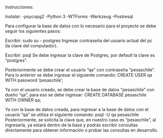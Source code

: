 Instrucciones:

Instalar:
-psycopg2
-Python 3
-WTForms
-Werkzeug
-Postresql

Para configurar la base de datos con lo necesario para el proyecto se debe seguir los siguientes pasos:

Escribir: 
	sudo su - postgres
Ingresar contraseña del usuario actual del pc (la clave del computador). 

Escribir:
	psql
Se debe ingresar la clave de Postgres, por default la clave es “postgres".

Posteriormente se debe crear el usuario “qa” con contraseña “pesaschile”. Para lo anterior se debe ingresar el siguiente comando:
	CREATE USER qa WITH password ‘pesaschile’;

Ya con el usuario creado, se debe crear la base de datos “pesaschile” con dueño “qa”, para eso se debe ingresar:
	CREATE DATABASE pesaschile WITH OWNER qa;

Ya con la base de datos creada, para ingresar a la base de datos con el usuario “qa” se utiliza el siguiente comando:
	psql -U qa pesaschile
Posteriormente, se solicita la clave que, en nuestro caso es “pesaschile”, al ingresarla, ya estará dentro de la base y podrás escribir consultas directamente para obtener información o probar las consultas en desarrollo.